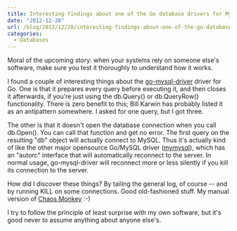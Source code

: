 ```yaml
---
title: Interesting findings about one of the Go database drivers for MySQL
date: "2012-12-28"
url: /blog/2012/12/28/interesting-findings-about-one-of-the-go-database-drivers-for-mysql/
categories:
  - Databases
---
```

Moral of the upcoming story: when your systems rely on someone else's software, make sure you test it thoroughly to understand how it works.

I found a couple of interesting things about the [go-mysql-driver](http://code.google.com/p/go-mysql-driver/) driver for Go. One is that it prepares every query before executing it, and then closes it afterwards, if you're just using the db.Query() or db.QueryRow() functionality. There is zero benefit to this; Bill Karwin has probably listed it as an antipattern somewhere. I asked for one query, but I got three.

The other is that it doesn't open the database connection when you call db.Open(). You can call that function and get no error. The first query on the resulting "db" object will actually connect to MySQL. Thus it's actually kind of like the other major opensource Go/MySQL driver ([mymysql](https://github.com/ziutek/mymysql)), which has an "autorc" interface that will automatically reconnect to the server. In normal usage, go-mysql-driver will reconnect more or less silently if you kill its connection to the server.

How did I discover these things? By tailing the general log, of course -- and by running KILL on some connections. Good old-fashioned stuff. My manual version of [Chaos Monkey](http://techblog.netflix.com/2012/07/chaos-monkey-released-into-wild.html) :-)

I try to follow the principle of least surprise with my own software, but it's good never to assume anything about anyone else's.


